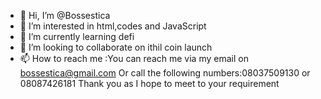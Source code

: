 - 👋 Hi, I’m @Bossestica
- 👀 I’m interested in html,codes and JavaScript
- 🌱 I’m currently learning defi
- 💞️ I’m looking to collaborate on ithil coin launch
- 📫 How to reach me :You can reach me via my email on bossestica@gmail.com
Or call the following numbers:08037509130 or 
08087426181
Thank you as I hope to meet to your requirement


